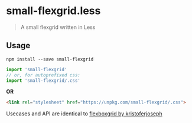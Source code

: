 # small-flexgrid.less

> A small flexgrid written in Less

## Usage

`npm install --save small-flexgrid`

```js
import 'small-flexgrid'
// or, for autoprefixed css:
import 'small-flexgrid/.css'
```

**OR**

```html
<link rel="stylesheet" href="https://unpkg.com/small-flexgrid/.css">
```

Usecases and API are identical to [flexboxgrid by kristoferjoseph](flexboxgrid.com)